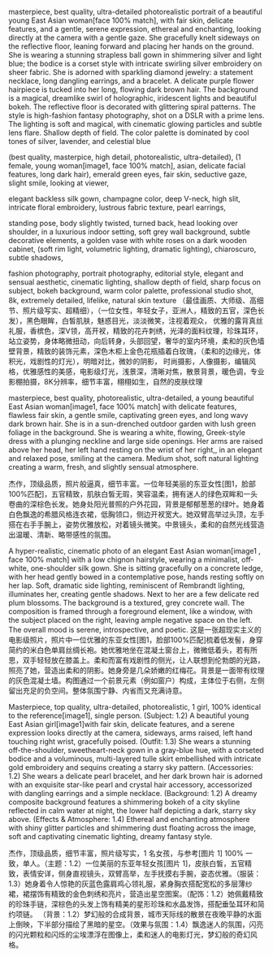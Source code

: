 masterpiece, best quality, ultra-detailed photorealistic portrait of a beautiful young East Asian woman[face 100% match], with fair skin, delicate features, and a gentle, serene expression, ethereal and enchanting, looking directly at the camera with a gentle gaze. She gracefully knelt sideways on the reflective floor, leaning forward and placing her hands on the ground.
She is wearing a stunning strapless ball gown in shimmering silver and light blue; the bodice is a corset style with intricate swirling silver embroidery on sheer fabric. She is adorned with sparkling diamond jewelry: a statement necklace, long dangling earrings, and a bracelet. A delicate purple flower hairpiece is tucked into her long, flowing dark brown hair.
The background is a magical, dreamlike swirl of holographic, iridescent lights and beautiful bokeh. The reflective floor is decorated with glittering spiral patterns.
The style is high-fashion fantasy photography, shot on a DSLR with a prime lens. The lighting is soft and magical, with cinematic glowing particles and subtle lens flare. Shallow depth of field. The color palette is dominated by cool tones of silver, lavender, and celestial blue


(best quality, masterpice, high detail, photorealistic, ultra-detailed), (1 female, young woman[image1, face 100% match], asian, delicate facial features, long dark hair), emerald green eyes, fair skin, seductive gaze, slight smile, looking at viewer,

elegant backless silk gown, champagne color, deep V-neck, high slit, intricate floral embroidery, lustrous fabric texture, pearl earrings,

standing pose, body slightly twisted, turned back, head looking over shoulder, in a luxurious indoor setting, soft grey wall background, subtle decorative elements, a golden vase with white roses on a dark wooden cabinet, (soft rim light, volumetric lighting, dramatic lighting), chiaroscuro, subtle shadows,

fashion photography, portrait photography, editorial style, elegant and sensual aesthetic, cinematic lighting, shallow depth of field, sharp focus on subject, bokeh background, warm color palette, professional studio shot, 8k, extremely detailed, lifelike, natural skin texture
（最佳画质、大师级、高细节、照片级写实、超精细），（一位女性，年轻女子，亚洲人，精致的五官，深色长发），黑色眼眸，白皙肌肤，魅惑目光，淡淡微笑，注视着观众，
优雅的露背真丝礼服，香槟色，深V领，高开衩，精致的花卉刺绣，光泽的面料纹理，珍珠耳环，
站立姿势，身体略微扭动，向后转身，头部回望，奢华的室内环境，柔和的灰色墙壁背景，精致的装饰元素，深色木柜上金色花瓶插着白玫瑰，（柔和的边缘光，体积光，戏剧性的灯光），明暗对比，微妙的阴影，
时尚摄影，人像摄影，编辑风格，优雅感性的美感，电影级灯光，浅景深，清晰对焦，散景背景，暖色调，专业影棚拍摄，8K分辨率，细节丰富，栩栩如生，自然的皮肤纹理



masterpiece, best quality, photorealistic, ultra-detailed, a young beautiful East Asian woman[image1, face 100% match] with delicate features, flawless fair skin, a gentle smile, captivating green eyes, and long wavy dark brown hair. She is in a sun-drenched outdoor garden with lush green foliage in the background. She is wearing a white, flowing, Greek-style dress with a plunging neckline and large side openings. Her arms are raised above her head, her left hand resting on the wrist of her right,, in an elegant and relaxed pose, smiling at the camera. Medium shot, soft natural lighting creating a warm, fresh, and slightly sensual atmosphere.

杰作，顶级品质，照片般逼真，细节丰富。一位年轻美丽的东亚女性[图1，脸部100%匹配]，五官精致，肌肤白皙无瑕，笑容温柔，拥有迷人的绿色双眸和一头卷曲的深棕色长发。她身处阳光普照的户外花园，背景是郁郁葱葱的绿叶。她身着白色飘逸的希腊风格连衣裙，低胸领口，侧边开衩宽大。她双臂高举过头顶，左手搭在右手手腕上，姿势优雅放松，对着镜头微笑。中景镜头，柔和的自然光线营造出温暖、清新、略带感性的氛围。




A hyper-realistic, cinematic photo of an elegant East Asian woman[image1 , face 100% match] with a low chignon hairstyle, wearing a minimalist, off-white, one-shoulder silk gown. She is sitting gracefully on a concrete ledge, with her head gently bowed in a contemplative pose, hands resting softly on her lap. Soft, dramatic side lighting, reminiscent of Rembrandt lighting, illuminates her, creating gentle shadows. Next to her are a few delicate red plum blossoms. The background is a textured, grey concrete wall. The composition is framed through a foreground element, like a window, with the subject placed on the right, leaving ample negative space on the left. The overall mood is serene, introspective, and poetic.
这是一张超现实主义的电影级照片，照片中一位优雅的东亚女性[图1，脸部100%匹配]梳着低发髻，身穿简约的米白色单肩丝绸长袍。她优雅地坐在混凝土窗台上，微微低着头，若有所思，双手轻轻放在膝盖上。柔和而富有戏剧性的侧光，让人联想到伦勃朗的光路，照亮了她，营造出柔和的阴影。她身旁是几朵娇嫩的红梅花。背景是一面带有纹理的灰色混凝土墙。构图通过一个前景元素（例如窗户）构成，主体位于右侧，左侧留出充足的负空间。整体氛围宁静、内省而又充满诗意。



Masterpiece, top quality, ultra-detailed, photorealistic, 1 girl, 100% identical to the reference[image1], single person.
(Subject: 1.2) A beautiful young East Asian girl[image1]with fair skin, delicate features, and a serene expression looks directly at the camera, sideways, arms raised, left hand touching right wrist, gracefully poised.
(Outfit: 1.3) She wears a stunning off-the-shoulder, sweetheart-neck gown in a gray-blue hue, with a corseted bodice and a voluminous, multi-layered tulle skirt embellished with intricate gold embroidery and sequins creating a starry sky pattern.
(Accessories: 1.2) She wears a delicate pearl bracelet, and her dark brown hair is adorned with an exquisite star-like pearl and crystal hair accessory, accessorized with dangling earrings and a simple necklace.
(Background: 1.2) A dreamy composite background features a shimmering bokeh of a city skyline reflected in calm water at night, the lower half depicting a dark, starry sky above.
(Effects & Atmosphere: 1.4) Ethereal and enchanting atmosphere with shiny glitter particles and shimmering dust floating across the image, soft and captivating cinematic lighting, dreamy fantasy style.

杰作，顶级品质，细节丰富，照片级写实，1 名女孩，与参考[图片 1] 100% 一致，单人。（主题：1.2）一位美丽的东亚年轻女孩[图片 1]，皮肤白皙，五官精致，表情安详，侧身直视镜头，双臂高举，左手抚摸右手腕，姿态优雅。（服装：1.3）她身着令人惊艳的灰蓝色露肩鸡心领礼服，紧身胸衣搭配宽松的多层薄纱裙，裙摆饰有精致的金色刺绣和亮片，营造出星空图案。（配饰：1.2）她佩戴精致的珍珠手链，深棕色的头发上饰有精美的星形珍珠和水晶发饰，搭配垂坠耳环和简约项链。 （背景：1.2）梦幻般的合成背景，城市天际线的散景在夜晚平静的水面上倒映，下半部分描绘了黑暗的星空。（效果与氛围：1.4）飘逸迷人的氛围，闪亮的闪光颗粒和闪烁的尘埃漂浮在图像上，柔和迷人的电影灯光，梦幻般的奇幻风格。
